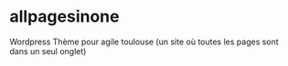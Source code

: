# allpagesinone
Wordpress Thème pour agile toulouse (un site où toutes les pages sont dans un seul onglet)
